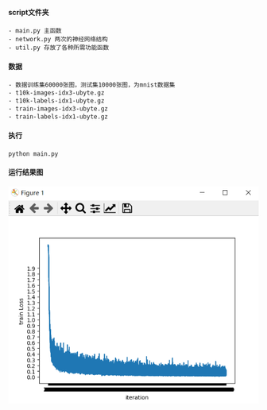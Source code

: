 #### script文件夹
    - main.py 主函数
    - network.py 两次的神经网络结构
    - util.py 存放了各种所需功能函数
    
#### 数据
    - 数据训练集60000张图，测试集10000张图，为mnist数据集
    - t10k-images-idx3-ubyte.gz
    - t10k-labels-idx1-ubyte.gz
    - train-images-idx3-ubyte.gz
    - train-labels-idx1-ubyte.gz
    
#### 执行
    python main.py
    
#### 运行结果图
![image](https://github.com/S16201512/mnist/blob/master/Figure_1.png)
    
